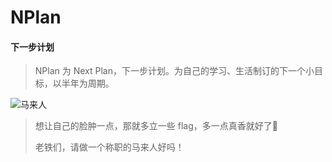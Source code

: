 # NPlan
#### 下一步计划

> NPlan 为 Next Plan，下一步计划。为自己的学习、生活制订的下一个小目标，以半年为周期。

![马来人](http://5b0988e595225.cdn.sohucs.com/images/20180710/d308dbdcca9b484483a58625a0c1b63d.jpeg)

> 想让自己的脸肿一点，那就多立一些 flag，多一点真香就好了🤣
>
> 老铁们，请做一个称职的马来人好吗！


